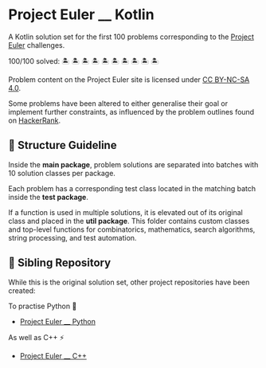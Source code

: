 # Project Euler __ Kotlin

A Kotlin solution set for the first 100 problems corresponding to the [Project Euler](https://projecteuler.net/archives) 
challenges.

100/100 solved: :desert_island: :desert_island: :desert_island: :desert_island: :desert_island: :desert_island:
:desert_island: :desert_island: :desert_island: :desert_island:

Problem content on the Project Euler site is licensed under [CC BY-NC-SA 4.0](https://projecteuler.net/copyright).

Some problems have been altered to either generalise their goal or implement further constraints, as influenced by 
the problem outlines found on [HackerRank](https://www.hackerrank.com/contests/projecteuler/challenges).

## :open_file_folder: Structure Guideline

Inside the **main package**, problem solutions are separated into batches with 10 solution classes per package.

Each problem has a corresponding test class located in the matching batch inside the **test package**.

If a function is used in multiple solutions, it is elevated out of its original class and placed in the 
**util package**. This folder contains custom classes and top-level functions for combinatorics, mathematics, search 
algorithms, string processing, and test automation.

## :handshake: Sibling Repository

While this is the original solution set, other project repositories have been created:

To practise Python :snake:
- [Project Euler __ Python](https://github.com/bog-walk/project-euler-python)

As well as C++ :zap:
- [Project Euler __ C++](https://github.com/bog-walk/project-euler-cpp)